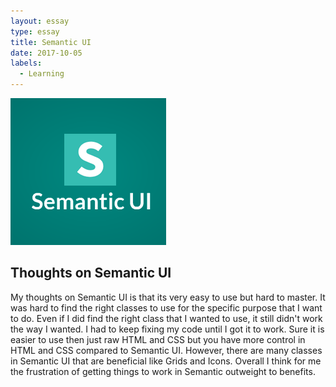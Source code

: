 ```yaml
---
layout: essay
type: essay
title: Semantic UI
date: 2017-10-05
labels:
  - Learning
---
```


<img class="ui medium left floated image" src="../images/semantic.png">

## Thoughts on Semantic UI
My thoughts on Semantic UI is that its very easy to use but hard to master. It was hard to find the right classes to use for the specific purpose that I want to do. Even if I did find the right class that I wanted to use, it still didn't work the way I wanted. I had to keep fixing my code until I got it to work. Sure it is easier to use then just raw HTML and CSS but you have more control in HTML and CSS compared to Semantic UI. However, there are many classes in Semantic UI that are beneficial like Grids and Icons. Overall I think for me the frustration of getting things to work in Semantic outweight to benefits.
